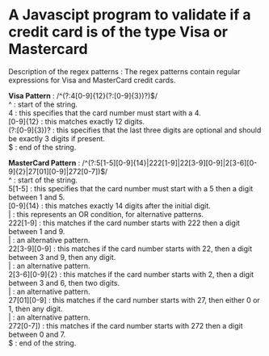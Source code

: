 # A Javascipt program to validate if a credit card is of the type Visa or Mastercard

Description of the regex patterns :
The regex patterns contain regular expressions for Visa and MasterCard credit cards.

**Visa Pattern** : /^(?:4[0-9]{12}(?:[0-9]{3})?)$/  
^ : start of the string.  
4 : this specifies that the card number must start with a 4.  
[0-9]{12} : this matches exactly 12 digits.  
(?:[0-9]{3})? : this specifies that the last three digits are optional and should be exactly 3 digits if present.  
$ : end of the string.  

**MasterCard Pattern** : /^(?:5[1-5][0-9]{14}|222[1-9]|22[3-9][0-9]|2[3-6][0-9]{2}|27[01][0-9]|272[0-7])$/  
^ : start of the string.  
5[1-5] : this specifies that the card number must start with a 5 then a digit between 1 and 5.  
[0-9]{14} : this matches exactly 14 digits after the initial digit.  
| : this represents an OR condition, for alternative patterns.  
222[1-9] : this matches if the card number starts with 222 then a digit between 1 and 9.  
| : an alternative pattern.  
22[3-9][0-9] : this matches if the card number starts with 22, then a digit between 3 and 9, then any digit.  
| : an alternative pattern.  
2[3-6][0-9]{2} : this matches if the card number starts with 2, then a digit between 3 and 6, then two digits.  
| : an alternative pattern.  
27[01][0-9] : this matches if the card number starts with 27, then either 0 or 1, then any digit.  
| : an alternative pattern.  
272[0-7]) : this matches if the card number starts with 272 then a digit between 0 and 7.  
$ : end of the string.  
